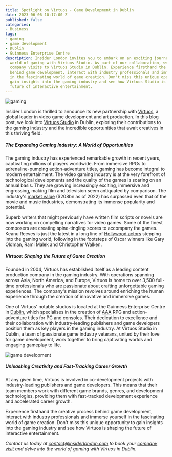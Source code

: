 ```yaml
---
title: Spotlight on Virtuos - Game Development in Dublin
date: 2023-06-06 10:17:00 Z
published: false
categories:
- Business
tags:
- gaming
- game development
- Dublin
- Guinness Enterprise Centre
description: Insider London invites you to embark on an exciting journey into the
  world of gaming with Virtuos Studio. As part of our collaboration, we offer exclusive
  company visits to Virtuos Studio in Dublin. Experience firsthand the creative process
  behind game development, interact with industry professionals and immerse yourself
  in the fascinating world of game creation. Don't miss this unique opportunity to
  gain insights into the gaming industry and see how Virtuos Studio is shaping the
  future of interactive entertainment.
---
```


![gaming](/uploads/AdobeStock_130277488_gaming_resized.jpg)

Insider London is thrilled to announce its new partnership with [Virtuos](https://www.virtuosgames.com), a global leader in video game development and art production. In this blog post, we look into [Virtuos Studio](https://www.virtuosgames.com/black-shamrock-studio-virtuos/) in Dublin, exploring their contributions to the gaming industry and the incredible opportunities that await creatives in this thriving field.

##### The Expanding Gaming Industry: A World of Opportunities

The gaming industry has experienced remarkable growth in recent years, captivating millions of players worldwide. From immersive RPGs to adrenaline-pumping action-adventure titles, gaming has become integral to modern entertainment. The video gaming industry is at the very forefront of technological developments and the quality of the games is soaring on an annual basis. They are growing increasingly exciting, immersive and engrossing, making film and television seem antiquated by comparison. The industry's [market value](https://www.statista.com/topics/1680/gaming/#topicOverview) ($208bn as of 2022) has surpassed even that of the movie and music industries, demonstrating its immense popularity and potential.
 
Superb writers that might previously have written film scripts or novels are now working on compelling narratives for video games. Some of the finest composers are creating spine-tingling scores to accompany the games. Keanu Reeves is just the latest in a long line of [Hollywood actors](https://www.buzzfeed.com/amatullahshaw/celebs-in-video-games) stepping into the gaming world, following in the footsteps of Oscar winners like Gary Oldman, Rami Malek and Christopher Walken.


##### Virtuos: Shaping the Future of Game Creation

Founded in 2004, Virtuos has established itself as a leading content production company in the gaming industry. With operations spanning across Asia, North America, and Europe, Virtuos is home to over 3,500 full-time professionals who are passionate about crafting unforgettable gaming experiences. The company's mission revolves around enriching the human experience through the creation of innovative and immersive games.

One of Virtuos' notable studios is located at the Guinness Enterprise Centre in [Dublin](https://www.insiderlondon.com/blog/dublin-the-emerging-global-tech-hub/), which specialises in the creation of [AAA](https://www.trustedreviews.com/explainer/what-are-aaa-games-4259739) RPG and action-adventure titles for PC and consoles. Their dedication to excellence and their collaboration with industry-leading publishers and game developers position them as key players in the gaming industry. At Virtuos Studio in Dublin, a team of passionate game industry veterans, united by their love for game development, work together to bring captivating worlds and engaging gameplay to life.

![game development](/uploads/AdobeStock_449135689_gamin2_resized.jpg)

##### Unleashing Creativity and Fast-Tracking Career Growth

At any given time, Virtuos is involved in co-development projects with industry-leading publishers and game developers. This means that their team members work with different game brands, genres, and development technologies, providing them with fast-tracked development experience and accelerated career growth.

Experience firsthand the creative process behind game development, interact with industry professionals and immerse yourself in the fascinating world of game creation. Don't miss this unique opportunity to gain insights into the gaming industry and see how Virtuos is shaping the future of interactive entertainment. 

*Contact us today at <a href="mailto:contact@insiderlondon.com">contact@insiderlondon.com</a> to book your [company visit](https://www.insiderlondon.com/europe/dublin/) and delve into the world of gaming with Virtuos in Dublin.*
